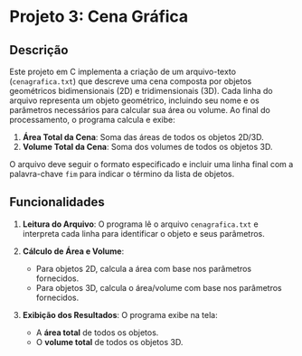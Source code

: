 # Projeto 3: Cena Gráfica

## Descrição

Este projeto em C implementa a criação de um arquivo-texto (`cenagrafica.txt`) que descreve uma cena composta por objetos geométricos bidimensionais (2D) e tridimensionais (3D). Cada linha do arquivo representa um objeto geométrico, incluindo seu nome e os parâmetros necessários para calcular sua área ou volume. Ao final do processamento, o programa calcula e exibe:

1. **Área Total da Cena**: Soma das áreas de todos os objetos 2D/3D. 
2. **Volume Total da Cena**: Soma dos volumes de todos os objetos 3D.

O arquivo deve seguir o formato especificado e incluir uma linha final com a palavra-chave `fim` para indicar o término da lista de objetos.

## Funcionalidades

1. **Leitura do Arquivo**: 
   O programa lê o arquivo `cenagrafica.txt` e interpreta cada linha para identificar o objeto e seus parâmetros.

2. **Cálculo de Área e Volume**: 
   - Para objetos 2D, calcula a área com base nos parâmetros fornecidos.
   - Para objetos 3D, calcula o área/volume com base nos parâmetros fornecidos.

3. **Exibição dos Resultados**: 
   O programa exibe na tela:
   - A **área total** de todos os objetos.
   - O **volume total** de todos os objetos 3D.



